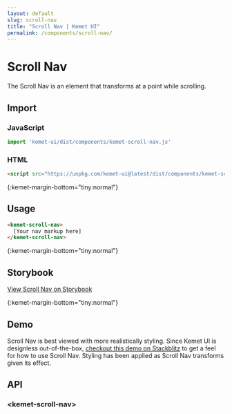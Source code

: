 ```yaml
---
layout: default
slug: scroll-nav
title: "Scroll Nav | Kemet UI"
permalink: /components/scroll-nav/
---
```


# Scroll Nav

The Scroll Nav is an element that transforms at a point while scrolling.

## Import 

### JavaScript
```javascript
import 'kemet-ui/dist/components/kemet-scroll-nav.js'
```
### HTML
```html
<script src="https://unpkg.com/kemet-ui@latest/dist/components/kemet-scroll-nav.js" type="module"></script>
```


{:kemet-margin-bottom="tiny:normal"}
## Usage

```html
<kemet-scroll-nav>
  [Your nav markup here]
</kemet-scroll-nav>
```

{:kemet-margin-bottom="tiny:normal"}
## Storybook

[View Scroll Nav on Storybook](https://storybook.kemet.dev/?path=/docs/components-kemet-scroll-nav--page)


{:kemet-margin-bottom="tiny:normal"}
## Demo

Scroll Nav is best viewed with more realistically styling. Since Kemet UI is designless out-of-the-box, [checkout this demo on Stackblitz](https://stackblitz.com/edit/kemet-scroll-nav) to get a feel for how to use Scroll Nav. Styling has been applied as Scroll Nav transforms given its effect.

## API

### &lt;kemet-scroll-nav&gt;

<docs-api-table base-url="{{ site.baseurl }}" component="kemet-scroll-nav"></docs-api-table>
